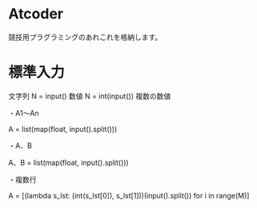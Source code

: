 # Atcoder
競技用プラグラミングのあれこれを格納します。

# 標準入力
文字列
N = input()
数値
N = int(input())
複数の数値

・A1〜An

A = list(map(float, input().split()))

・A、B

A、B = list(map(float, input().split()))

・複数行

A = [(lambda s_lst: (int(s_lst[0]), s_lst[1]))(input().split()) for i in range(M)]
